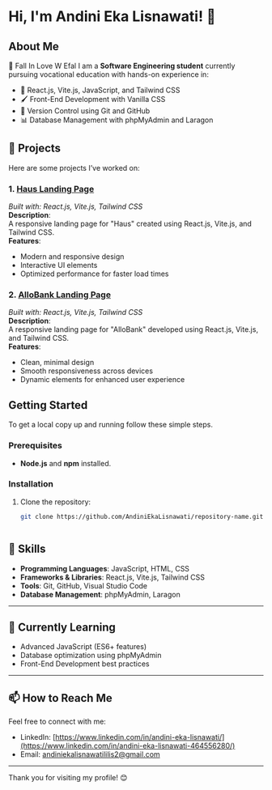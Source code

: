 # Hi, I'm Andini Eka Lisnawati! 👋

## About Me
💖 Fall In Love W Efal
I am a **Software Engineering student** currently pursuing vocational education with hands-on experience in:
- 🌟 React.js, Vite.js, JavaScript, and Tailwind CSS
- 🖌️ Front-End Development with Vanilla CSS
- 🔄 Version Control using Git and GitHub
- 📊 Database Management with phpMyAdmin and Laragon

## 💼 Projects
Here are some projects I’ve worked on:

### 1. **[Haus Landing Page](#)**  
   _Built with: React.js, Vite.js, Tailwind CSS_  
   **Description**:  
   A responsive landing page for "Haus" created using React.js, Vite.js, and Tailwind CSS.  
   **Features**:  
   - Modern and responsive design  
   - Interactive UI elements  
   - Optimized performance for faster load times

### 2. **[AlloBank Landing Page](#)**  
   _Built with: React.js, Vite.js, Tailwind CSS_  
   **Description**:  
   A responsive landing page for "AlloBank" developed using React.js, Vite.js, and Tailwind CSS.  
   **Features**:  
   - Clean, minimal design  
   - Smooth responsiveness across devices  
   - Dynamic elements for enhanced user experience

## Getting Started

To get a local copy up and running follow these simple steps.

### Prerequisites
- **Node.js** and **npm** installed.

### Installation
1. Clone the repository:
   ```bash
   git clone https://github.com/AndiniEkaLisnawati/repository-name.git



## 🔧 Skills
- **Programming Languages**: JavaScript, HTML, CSS  
- **Frameworks & Libraries**: React.js, Vite.js, Tailwind CSS  
- **Tools**: Git, GitHub, Visual Studio Code  
- **Database Management**: phpMyAdmin, Laragon

---

## 🌱 Currently Learning
- Advanced JavaScript (ES6+ features)  
- Database optimization using phpMyAdmin  
- Front-End Development best practices  

---

## 📫 How to Reach Me
Feel free to connect with me:
- LinkedIn: [https://www.linkedin.com/in/andini-eka-lisnawati/](https://www.linkedin.com/in/andini-eka-lisnawati-464556280/)
- Email: andiniekalisnawatililis2@gmail.com

---

Thank you for visiting my profile! 😊
